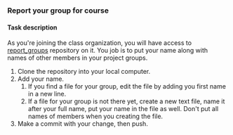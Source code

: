 ### Report your group for course

#### Task description
As you're joining the class organization, you will have access to [report_groups](https://github.com/brandeis-cosi140b-s16/report_groups) repository on it. You job is to put your name along with names of other members in your project groups.

1. Clone the repository into your local computer.
1. Add your name.
    1. If you find a file for your group, edit the file by adding you first name in a new line.
    1. If a file for your group is not there yet, create a new text file, name it after your full name, put your name in the file as well. Don't put all names of members when you creating the file.
1. Make a commit with your change, then push.